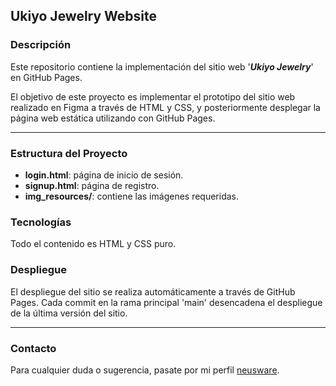 ## Ukiyo Jewelry Website

### Descripción

Este repositorio contiene la implementación del sitio web '***Ukiyo Jewelry***' en GitHub Pages. 

El objetivo de este proyecto es implementar el prototipo del sitio web realizado en Figma a través de HTML y CSS, y posteriormente desplegar la página web estática utilizando con GitHub Pages.


___

### Estructura del Proyecto

- **login.html**: página de inicio de sesión.
- **signup.html**: página de registro.
- **img_resources/**: contiene las imágenes requeridas.


### Tecnologías

Todo el contenido es HTML y CSS puro.

### Despliegue

El despliegue del sitio se realiza automáticamente a través de GitHub Pages. Cada commit en la rama principal 'main' desencadena el despliegue de la última versión del sitio.


___


### Contacto

Para cualquier duda o sugerencia, pasate por mi perfil [neusware](https://github.com/neusware).
